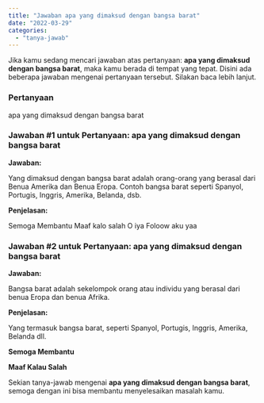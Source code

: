 ```yaml
---
title: "Jawaban apa yang dimaksud dengan bangsa barat​"
date: "2022-03-29"
categories: 
  - "tanya-jawab"
---
```


Jika kamu sedang mencari jawaban atas pertanyaan: **apa yang dimaksud dengan bangsa barat​**, maka kamu berada di tempat yang tepat. Disini ada beberapa jawaban mengenai pertanyaan tersebut. Silakan baca lebih lanjut.

### Pertanyaan

apa yang dimaksud dengan bangsa barat​

### Jawaban #1 untuk Pertanyaan: apa yang dimaksud dengan bangsa barat​

**Jawaban:**

Yang dimaksud dengan bangsa barat adalah orang-orang yang berasal dari Benua Amerika dan Benua Eropa. Contoh bangsa barat seperti Spanyol, Portugis, Inggris, Amerika, Belanda, dsb.

**Penjelasan:**

Semoga Membantu Maaf kalo salah O iya Foloow aku yaa

### Jawaban #2 untuk Pertanyaan: apa yang dimaksud dengan bangsa barat​

**Jawaban:**

Bangsa barat adalah sekelompok orang atau individu yang berasal dari benua Eropa dan benua Afrika.

**Penjelasan:**

Yang termasuk bangsa barat, seperti Spanyol, Portugis, Inggris, Amerika, Belanda dll.

**Semoga Membantu**

**Maaf Kalau Salah**

Sekian tanya-jawab mengenai **apa yang dimaksud dengan bangsa barat​**, semoga dengan ini bisa membantu menyelesaikan masalah kamu.
